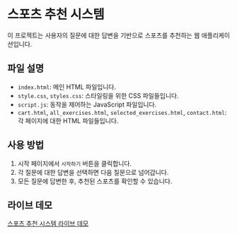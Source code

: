 
# 스포츠 추천 시스템

이 프로젝트는 사용자의 질문에 대한 답변을 기반으로 스포츠를 추천하는 웹 애플리케이션입니다.

## 파일 설명
- `index.html`: 메인 HTML 파일입니다.
- `style.css`, `styles.css`: 스타일링을 위한 CSS 파일들입니다.
- `script.js`: 동작을 제어하는 JavaScript 파일입니다.
- `cart.html`, `all_exercises.html`, `selected_exercises.html`, `contact.html`: 각 페이지에 대한 HTML 파일들입니다.

## 사용 방법
1. 시작 페이지에서 `시작하기` 버튼을 클릭합니다.
2. 각 질문에 대한 답변을 선택하면 다음 질문으로 넘어갑니다.
3. 모든 질문에 답변한 후, 추천된 스포츠를 확인할 수 있습니다.

## 라이브 데모
[스포츠 추천 시스템 라이브 데모](https://your-username.github.io/sports-recommendation/)
